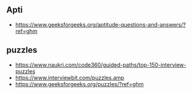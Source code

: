 ## Apti
- https://www.geeksforgeeks.org/aptitude-questions-and-answers/?ref=ghm

## puzzles
- https://www.naukri.com/code360/guided-paths/top-150-interview-puzzles
- https://www.interviewbit.com/puzzles.amp
- https://www.geeksforgeeks.org/puzzles/?ref=ghm